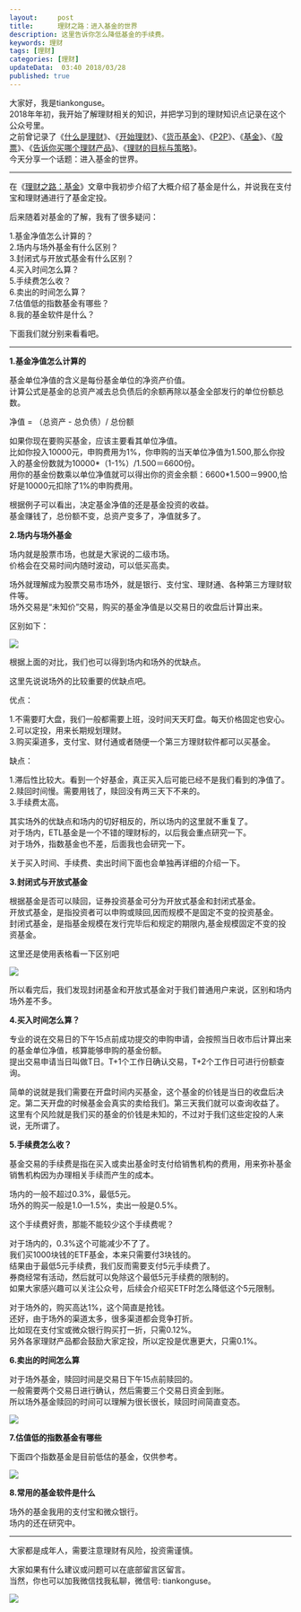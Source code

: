 ```yaml
---   
layout:     post  
title:      理财之路：进入基金的世界   
description: 这里告诉你怎么降低基金的手续费。    
keywords: 理财  
tags: [理财]  
categories: [理财]  
updateData:  03:40 2018/03/28
published: true  
---  
```

 
大家好，我是tiankonguse。  
2018年年初，我开始了解理财相关的知识，并把学习到的理财知识点记录在这个公众号里。  
之前曾记录了《[什么是理财](http://mp.weixin.qq.com/s/jghH-D6CC_mGEFkkNnvC3A)》、《[开始理财](https://mp.weixin.qq.com/s/1ZHyd_FAOsqTbAJqWgntLg)》、《[货币基金](http://mp.weixin.qq.com/s/Nc-qiTOzYVg_tpG21j4AZQ)》、《[P2P](http://mp.weixin.qq.com/s/e0Pm_-9KoLjF6LjQ3P22FA)》、《[基金](http://mp.weixin.qq.com/s/mPUr6w55USFTcEWCyhd00A)》、《[股票](http://mp.weixin.qq.com/s/CLE5wOSFrM1n_sbHqp325A)》、《[告诉你买哪个理财产品](https://mp.weixin.qq.com/s/TswyqhtGyxFLa_SFEy_-cw)》、《[理财的目标与策略](http://mp.weixin.qq.com/s/a1gFvWWI5Ei6ROmTdNnoiQ)》。  
今天分享一个话题：进入基金的世界。    


***  


在《[理财之路：基金](http://mp.weixin.qq.com/s/mPUr6w55USFTcEWCyhd00A)》文章中我初步介绍了大概介绍了基金是什么，并说我在支付宝和理财通进行了基金定投。  


后来随着对基金的了解，我有了很多疑问：  

  
1.基金净值怎么计算的？  
2.场内与场外基金有什么区别？  
3.封闭式与开放式基金有什么区别？  
4.买入时间怎么算？  
5.手续费怎么收？  
6.卖出的时间怎么算？  
7.估值低的指数基金有哪些？  
8.我的基金软件是什么？  


下面我们就分别来看看吧。  


***  


**1.基金净值怎么计算的**  


基金单位净值的含义是每份基金单位的净资产价值。  
计算公式是基金的总资产减去总负债后的余额再除以基金全部发行的单位份额总数。  


净值 = （总资产 - 总负债）/ 总份额   


如果你现在要购买基金，应该主要看其单位净值。  
比如你投入10000元，申购费用为1%，你申购的当天单位净值为1.500,那么你投入的基金份数就为10000*（1-1%）/1.500＝6600份。  
用你的基金份数乘以单位净值就可以得出你的资金余额：6600*1.500＝9900,恰好是10000元扣除了1%的申购费用。  


根据例子可以看出，决定基金净值的还是基金投资的收益。  
基金赚钱了，总份额不变，总资产变多了，净值就多了。  


**2.场内与场外基金**  


场内就是股票市场，也就是大家说的二级市场。  
价格会在交易时间内随时波动，可以低买高卖。  


场外就理解成为股票交易市场外，就是银行、支付宝、理财通、各种第三方理财软件等。  
场外交易是“未知价”交易，购买的基金净值是以交易日的收盘后计算出来。  


区别如下：  



![](http://res2018.tiankonguse.com/images/2018/03/20180328030311.png)  


根据上面的对比，我们也可以得到场内和场外的优缺点。  


这里先说说场外的比较重要的优缺点吧。  


优点：  


1.不需要盯大盘，我们一般都需要上班，没时间天天盯盘。每天价格固定也安心。  
2.可以定投，用来长期规划理财。  
3.购买渠道多，支付宝、财付通或者随便一个第三方理财软件都可以买基金。  


缺点：  


1.滞后性比较大。看到一个好基金，真正买入后可能已经不是我们看到的净值了。  
2.赎回时间慢。需要用钱了，赎回没有两三天下不来的。  
3.手续费太高。  


其实场外的优缺点和场内的切好相反的，所以场内的这里就不重复了。  
对于场内，ETL基金是一个不错的理财标的，以后我会重点研究一下。  
对于场外，指数基金也不差，后面我也会研究一下。  


关于买入时间、手续费、卖出时间下面也会单独再详细的介绍一下。  


**3.封闭式与开放式基金**  


根据基金是否可以赎回，证券投资基金可分为开放式基金和封闭式基金。    
开放式基金，是指投资者可以申购或赎回,因而规模不是固定不变的投资基金。    
封闭式基金，是指基金规模在发行完毕后和规定的期限内,基金规模固定不变的投资基金。  


这里还是使用表格看一下区别吧  


![](http://res2018.tiankonguse.com/images/2018/03/20180328030458.png)  


所以看完后，我们发现封闭基金和开放式基金对于我们普通用户来说，区别和场内场外差不多。  


**4.买入时间怎么算？**  


专业的说在交易日的下午15点前成功提交的申购申请，会按照当日收市后计算出来的基金单位净值，核算能够申购的基金份额。  
提出交易申请当日叫做T日。T+1个工作日确认交易，T+2个工作日可进行份额查询。  


简单的说就是我们需要在开盘时间内买基金，这个基金的价钱是当日的收盘后决定。第二天开盘的时候基金会真实的卖给我们。第三天我们就可以查询收益了。  
这里有个风险就是我们买的基金的价钱是未知的，不过对于我们这些定投的人来说，无所谓了。  


**5.手续费怎么收？**  


基金交易的手续费是指在买入或卖出基金时支付给销售机构的费用，用来弥补基金销售机构因为办理相关手续而产生的成本。  


场内的一般不超过0.3%，最低5元。  
场外的购买一般是1.0—1.5%，卖出一般是0.5%。  


这个手续费好贵，那能不能较少这个手续费呢？  


对于场内的，0.3%这个可能减少不了了。  
我们买1000块钱的ETF基金，本来只需要付3块钱的。  
结果由于最低5元手续费，我们反而需要支付5元手续费了。  
券商经常有活动，然后就可以免除这个最低5元手续费的限制的。  
如果大家感兴趣可以关注公众号，后续会介绍买ETF时怎么降低这个5元限制。  


对于场外的，购买高达1%，这个简直是抢钱。  
还好，由于场外的渠道太多，很多渠道都会竞争打折。  
比如现在支付宝或微众银行购买打一折，只需0.12%。  
另外各家理财产品都会鼓励大家定投，所以定投是优惠更大，只需0.1%。  


**6.卖出的时间怎么算**  

对于场外基金，赎回时间是交易日下午15点前赎回的。  
一般需要两个交易日进行确认，然后需要三个交易日资金到账。  
所以场外基金赎回的时间可以理解为很长很长，赎回时间简直变态。  


![](http://res2018.tiankonguse.com/images/2018/03/20180328030605.png) 

**7.估值低的指数基金有哪些**  


下面四个指数基金是目前低估的基金，仅供参考。 


![](http://res2018.tiankonguse.com/images/2018/03/20180328030642.jpg) 



**8.常用的基金软件是什么**  

场外的基金我用的支付宝和微众银行。  
场内的还在研究中。  


***  


大家都是成年人，需要注意理财有风险，投资需谨慎。  


大家如果有什么建议或问题可以在底部留言区留言。  
当然，你也可以加我微信找我私聊，微信号: tiankonguse。  

![](http://res2018.tiankonguse.com/images/tiankonguse-support.png)  


